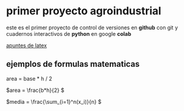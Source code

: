 # primer proyecto agroindustrial
este es el primer proyecto de control de versiones en **github** con git y cuadernos interactivos de **python** en google **colab**

[apuntes de latex](https://metodos.fam.cie.uva.es/~latex/apuntes/apuntes3.pdf)

## ejemplos de formulas matematicas 

area = base * h / 2

$area = \frac{b*h}{2}  $

$media = \frac{\sum_{i=1}^n(x_i)}{n} $

